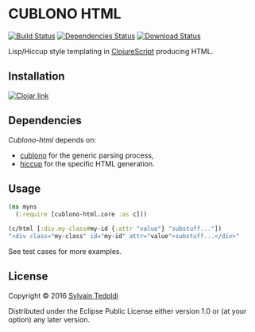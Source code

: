 # CUBLONO HTML

  [![Build Status](https://travis-ci.org/s-ted/cublono-html.svg)](https://travis-ci.org/s-ted/cublono-html)
  [![Dependencies Status](http://jarkeeper.com/cubane/cublono-html/status.svg)](http://jarkeeper.com/cubane/cublono-html)
  [![Download Status](https://jarkeeper.com/cubane/cublono-html/downloads.svg)](https://jarkeeper.com/cubane/cublono-html)

  Lisp/Hiccup style templating in [ClojureScript](https://github.com/clojure/clojurescript]) producing HTML.

## Installation

   [![Clojar link](https://clojars.org/cubane/cublono-html/latest-version.svg)](https://clojars.org/cubane/cublono-html)

## Dependencies

   *Cublono-html* depends on:
   - [cublono](https://github.com/s-ted/cublono) for the generic parsing process,
   - [hiccup](https://github.com/weavejester/hiccup) for the specific HTML generation.

## Usage

```clojure
(ns myns
  (:require [cublono-html.core :as c]))

(c/html [:div.my-class#my-id {:attr "value"} "substuff..."])
"<div class="my-class" id="my-id" attr="value">substuff...</div>"
```

See test cases for more examples.

## License

   Copyright © 2016 [Sylvain Tedoldi](https://github.com/s-ted)

   Distributed under the Eclipse Public License either version 1.0 or
   (at your option) any later version.
